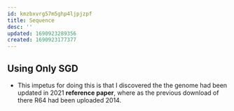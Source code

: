 ```yaml
---
id: kmzbxvrg57m5ghp4ljpjzpf
title: Sequence
desc: ''
updated: 1690923289356
created: 1690923177377
---
```

## Using Only SGD

- This impetus for doing this is that I discovered the the genome had been updated in 2021 **reference paper**, where as the previous download of there R64 had been uploaded 2014.
